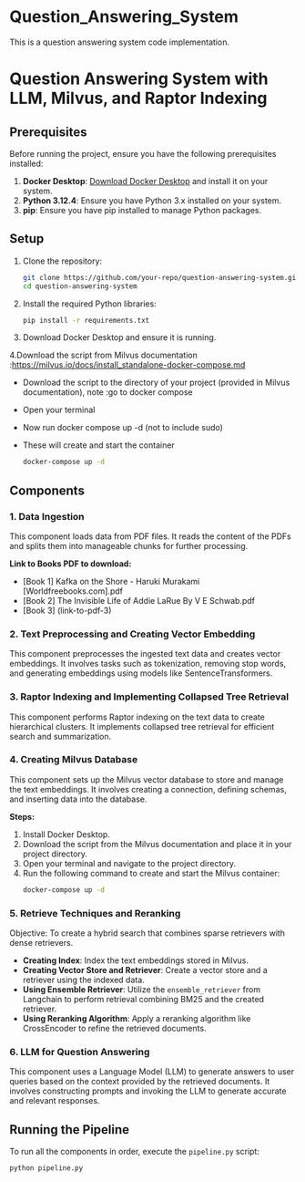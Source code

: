 # Question_Answering_System
This is a question answering system code implementation.

# Question Answering System with LLM, Milvus, and Raptor Indexing

## Prerequisites

Before running the project, ensure you have the following prerequisites installed:

1. **Docker Desktop**: [Download Docker Desktop](https://www.docker.com/products/docker-desktop) and install it on your system.
2. **Python 3.12.4**: Ensure you have Python 3.x installed on your system.
3. **pip**: Ensure you have pip installed to manage Python packages.

## Setup

1. Clone the repository:
    ```sh
    git clone https://github.com/your-repo/question-answering-system.git
    cd question-answering-system
    ```

2. Install the required Python libraries:
    ```sh
    pip install -r requirements.txt
    ```

3. Download Docker Desktop and ensure it is running.

4.Download the script from Milvus documentation :https://milvus.io/docs/install_standalone-docker-compose.md
- Download the script to the directory of your project (provided in Milvus documentation), note :go to docker compose
- Open your terminal
- Now run docker compose up -d  (not to include sudo)
- These will create and start the container

    ```sh
    docker-compose up -d
    ```

## Components

### 1. Data Ingestion
This component loads data from PDF files. It reads the content of the PDFs and splits them into manageable chunks for further processing.

**Link to Books PDF to download:**
- [Book 1] Kafka on the Shore - Haruki Murakami [Worldfreebooks.com].pdf
- [Book 2] The Invisible Life of Addie LaRue By V E Schwab.pdf
- [Book 3] (link-to-pdf-3)

### 2. Text Preprocessing and Creating Vector Embedding
This component preprocesses the ingested text data and creates vector embeddings. It involves tasks such as tokenization, removing stop words, and generating embeddings using models like SentenceTransformers.

### 3. Raptor Indexing and Implementing Collapsed Tree Retrieval
This component performs Raptor indexing on the text data to create hierarchical clusters. It implements collapsed tree retrieval for efficient search and summarization.

### 4. Creating Milvus Database
This component sets up the Milvus vector database to store and manage the text embeddings. It involves creating a connection, defining schemas, and inserting data into the database.

**Steps:**
1. Install Docker Desktop.
2. Download the script from the Milvus documentation and place it in your project directory.
3. Open your terminal and navigate to the project directory.
4. Run the following command to create and start the Milvus container:
    ```sh
    docker-compose up -d
    ```

### 5. Retrieve Techniques and Reranking
Objective: To create a hybrid search that combines sparse retrievers with dense retrievers.
- **Creating Index**: Index the text embeddings stored in Milvus.
- **Creating Vector Store and Retriever**: Create a vector store and a retriever using the indexed data.
- **Using Ensemble Retriever**: Utilize the `ensemble_retriever` from Langchain to perform retrieval combining BM25 and the created retriever.
- **Using Reranking Algorithm**: Apply a reranking algorithm like CrossEncoder to refine the retrieved documents.

### 6. LLM for Question Answering
This component uses a Language Model (LLM) to generate answers to user queries based on the context provided by the retrieved documents. It involves constructing prompts and invoking the LLM to generate accurate and relevant responses.

## Running the Pipeline

To run all the components in order, execute the `pipeline.py` script:
```sh
python pipeline.py

